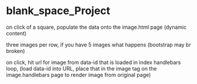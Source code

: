 # blank_space_Project



on click of a square, populate the data onto the image.html page (dynamic content)




three images per row, if you have 5 images what happens (bootstrap may br broken)

on click, hit url for image from data-id that is loaded in index handlebars loop,
(load data-id into URL, place that in the image tag on the image.handlebars page to render image 
from original page)

